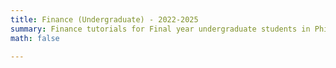 ```yaml
---
title: Finance (Undergraduate) - 2022-2025
summary: Finance tutorials for Final year undergraduate students in Philosophy, Politics and Economics and Economics and Management.
math: false

---
```

